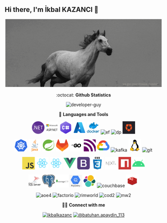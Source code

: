 ## Hi there, I'm İkbal KAZANCI 👋

<p align="center">
    <img src="https://github.com/ikbalkazanc/Asp.NetCore-IdentityServer4/blob/master/images/horse.gif" alt="Logo">
</p>

<p align="center">
    :octocat: </img> <b> Github Statistics</b>
</p>

<p align="center">
    <img src="https://github-readme-stats.vercel.app/api?username=ikbalkazanc&show_icons=true&theme=radical" alt="developer-guy" />
</p>

<p align="center">
    🧰 </img> <b> Languages and Tools</b>
</p>

<p align="center">
<p align="center">
    <img src="https://github.com/github/explore/blob/main/topics/dotnet/dotnet.png" alt="net" width="40" height="40" />
    <img src="https://github.com/github/explore/blob/main/topics/aspnet/aspnet.png" alt="aspnet" width="40" height="40" />
    <img src="https://github.com/github/explore/blob/main/topics/csharp/csharp.png" alt="c#" width="40" height="40" />
    <img src="https://github.com/github/explore/blob/main/topics/azure/azure.png" alt="azure" width="40" height="40" />
    <img src="https://github.com/github/explore/raw/main/topics/docker/docker.png" alt="docker" width="40" height="40" />
    <img src="https://www.gencayyildiz.com/blog/wp-content/uploads/2019/08/ef-core.png" alt="ef" width="40" height="40" />
    <img src="https://z2c2b4z9.stackpathcdn.com/images/logo256X256.png" alt="dp" width="40" height="40" />
    <img src="https://github.com/github/explore/blob/main/topics/auth0/auth0.png" alt="auth" width="40" height="40" />

</p>
<p align="center">
    <img src="https://github.com/github/explore/blob/main/topics/kubernetes/kubernetes.png" alt="k8s" width="40" height="40" />
    <img src="https://github.com/github/explore/blob/main/topics/java/java.png" alt="cava" width="40" height="40" />
    <img src="https://github.com/github/explore/blob/main/topics/spring-boot/spring-boot.png" alt="spring" width="40" height="40" />
    <img src="https://github.com/github/explore/blob/main/topics/gitlab/gitlab.png" alt="gitlab" width="40" height="40" />
    <img src="https://github.com/github/explore/blob/main/topics/go/go.png" alt="go" width="40" height="40" />
    <img src="https://github.com/github/explore/blob/main/topics/mqtt/mqtt.png" alt="mqtt" width="40" height="40" />
    <img src="https://github.com/github/explore/blob/main/topics/google-cloud/google-cloud.png" alt="goole cloud" width="40" height="40" />
    <img src="https://upload.wikimedia.org/wikipedia/commons/thumb/0/0a/Apache_kafka-icon.svg/64px-Apache_kafka-icon.svg.png?20181125133418" alt="kafka" width="40" height="40" />
    <img src="https://github.com/github/explore/raw/main/topics/linux/linux.png" alt="linux" width="40" height="40" />
    <img src="https://www.vectorlogo.zone/logos/git-scm/git-scm-icon.svg" alt="git" width="40" height="40" />  
</p>
<p align="center">
    <img src="https://github.com/github/explore/blob/main/topics/javascript/javascript.png" alt="js" width="40" height="40" />
    <img src="https://github.com/github/explore/blob/main/topics/react/react.png" alt="react" width="40" height="40" />
    <img src="https://github.com/github/explore/blob/main/topics/react-native/react-native.png" alt="k3s" width="40" height="40" />
    <img src="https://github.com/github/explore/blob/main/topics/vue/vue.png" width="40" height="40" />
    <img src="https://github.com/github/explore/blob/main/topics/bootstrap/bootstrap.png" alt="red" width="40" height="40" />
    <img src="https://github.com/github/explore/blob/main/topics/css/css.png" alt="red" width="40" height="40" />
    <img src="https://github.com/github/explore/blob/main/topics/nextjs/nextjs.png" alt="next js" width="40" height="40" />
    <img src="https://github.com/github/explore/blob/main/topics/npm/npm.png" alt="npm" width="40" height="40" />
    <img src="https://github.com/github/explore/blob/main/topics/android/android.png" alt="android" width="40" height="40" />
</p>
<p align="center">
    <img src="https://github.com/github/explore/blob/main/topics/sql-server/sql-server.png" alt="sqls" width="40" height="40" />
    <img src="https://github.com/github/explore/blob/main/topics/postgresql/postgresql.png" alt="pg" width="40" height="40" />
    <img src="https://github.com/github/explore/blob/main/topics/mongodb/mongodb.png" alt="mg" width="40" height="40" />
    <img src="https://github.com/github/explore/blob/main/topics/bigquery/bigquery.png" alt="bg" width="40" height="40" />
    <img src="https://github.com/github/explore/blob/main/topics/elasticsearch/elasticsearch.png" alt="elastic" width="40" height="40" />
    <img src="https://images.crunchbase.com/image/upload/c_lpad,f_auto,q_auto:eco,dpr_1/chof8nv9zavmmxyqnz3y" alt="couchbase"" width="40" height="40" />
    <img src="https://github.com/github/explore/blob/main/topics/redis/redis.png" alt="redis" width="40" height="40" />
</p>

<p align="center">
    <img src="https://gpstatic.com/statics/product_achievements/5108-1__age-of-empires-iv-campaign.jpg" alt="aoe4" width="40" height="40" />
  <img src="https://cdn2.steamgriddb.com/file/sgdb-cdn/icon/6ca4e9af5ea662a095c3243dc591bf54.ico" alt="factorio" width="40" height="40" />
  <img src="https://cdn2.steamgriddb.com/file/sgdb-cdn/icon/d37eb50d868361ea729bb4147eb3c1d8.png" alt="rimworld" width="40" height="40" />
  <img src="https://github.com/ikbalkazanc/ikbalkazanc/assets/60016655/30e984e9-03fe-4daf-aa2f-e0c87e5b71c2" alt="cod2" width="100" height="40" />
  <img src="https://github.com/ikbalkazanc/ikbalkazanc/assets/60016655/8783afff-651f-4049-b707-2dba86f25f7d" alt="mw2" width="100" height="40" />


</p>
</p>

<p align="center">
    🙋‍♂️ <b>Connect with me</b>
</p>

<p align="center">
    <a href="https://www.linkedin.com/in/ikbalkazanc/" target="blank"><img align="center" src="https://img.shields.io/badge/linkedin-%230077B5.svg?&style=for-the-badge&logo=linkedin&logoColor=white" alt="ikbalkazanc" /></a>
    <a href="https://ikbalkazanc.medium.com" target="blank"><img align="center" src="https://img.shields.io/badge/medium-%2312100E.svg?&style=for-the-badge&logo=medium&logoColor=white" alt="@batuhan.apaydin_113" /></a>
</p>
